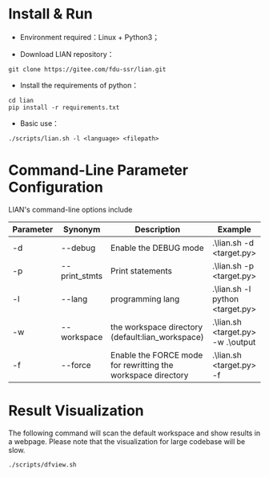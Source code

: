 # **Install & Run**

- Environment required：Linux  +  Python3；

- Download LIAN repository：

```shell
git clone https://gitee.com/fdu-ssr/lian.git
```

- Install the requirements of python：

```shell
cd lian                  
pip install -r requirements.txt     
```

- Basic use：

```shell
./scripts/lian.sh -l <language> <filepath>
```

# **Command-Line Parameter Configuration**

LIAN's command-line options include

| Parameter | Synonym      | Description                          | Example                            |
| ---- | ------------- | ----------------------------- | ------------------------------- |
| -d   | --debug       | Enable the DEBUG mode | .\lian.sh -d <target.py>        |
| -p   | --print_stmts | Print statements                   | .\lian.sh -p <target.py>        |
| -l   | --lang        | programming lang              | .\lian.sh -l python <target.py> |
| -w   | --workspace | the workspace directory (default:lian_workspace) | .\lian.sh <target.py> -w .\output |
| -f   | --force     | Enable the FORCE mode for rewritting the workspace directory                 | .\lian.sh <target.py> -f          |

# **Result Visualization**

The following command will scan the default workspace and show results in a webpage. Please note that the visualization for large codebase will be slow. 

```shell
./scripts/dfview.sh 
```
